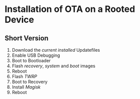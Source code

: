 # Installation of OTA on a Rooted Device

## Short Version

1. Download the *current installed* Updatefiles
1. Enable USB Debugging
1. Boot to Bootloader
1. Flash *recovery*, *system* and *boot* images
1. Reboot
1. Flash *TWRP*
1. Boot to Recovery
1. Install *Magisk*
1. Reboot
